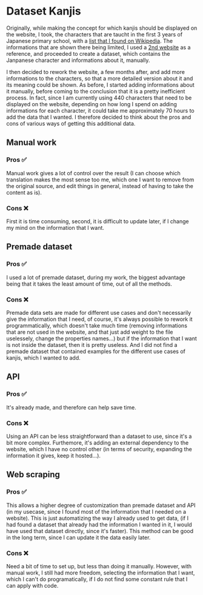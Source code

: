 # Dataset Kanjis

Originally, while making the concept for which kanjis should be displayed on the website, I took, the characters that are taucht in the first 3 years of Japanese primary school, with a [list that I found on Wikipedia](<https://en.wikipedia.org/wiki/Ky%C5%8Diku_kanji#First_grade_(80_kanji)>). The informations that are shown there being limited, I used a [2nd website](https://jisho.org/) as a reference, and proceeded to create a dataset, which contains the Janpanese character and informations about it, manually.

I then decided to rework the website, a few months after, and add more informations to the characters, so that a more detailed version about it and its meaning could be shown. As before, I started adding informations about it manually, before coming to the conclusion that it is a pretty inefficient process. In fact, since I am currently using 440 characters that need to be displayed on the website, depending on how long I spend on adding informations for each character, it could take me approximately 70 hours to add the data that I wanted. I therefore decided to think about the pros and cons of various ways of getting this additional data.

## Manual work

### Pros ✅

Manual work gives a lot of control over the result (I can choose which translation makes the most sense too me, which one I want to remove from the original source, and edit things in general, instead of having to take the content as is).

### Cons ❌

First it is time consuming, second, it is difficult to update later, if I change my mind on the information that I want.

## Premade dataset

### Pros ✅

I used a lot of premade dataset, during my work, the biggest advantage being that it takes the least amount of time, out of all the methods.

### Cons ❌

Premade data sets are made for different use cases and don't necessarily give the information that I need, of course, it's always possible to rework it programmatically, which doesn't take much time (removing informations that are not used in the website, and that just add weight to the file uselessely, change the properties names...) but if the information that I want is not inside the dataset, then it is pretty useless. And I did not find a premade dataset that contained examples for the different use cases of kanjis, which I wanted to add.

## API

### Pros ✅

It's already made, and therefore can help save time.

### Cons ❌

Using an API can be less straightforward than a dataset to use, since it's a bit more complex. Furthemore, it's adding an external dependency to the website, which I have no control other (in terms of security, expanding the information it gives, keep it hosted...).

## Web scraping

### Pros ✅

This allows a higher degree of customization than premade dataset and API (in my usecase, since I found most of the information that I needed on a website). This is just automatizing the way I already used to get data, (if I had found a dataset that already had the information I wanted in it, I would have used that dataset directly, since it's faster). This method can be good in the long term, since I can update it the data easily later.

### Cons ❌

Need a bit of time to set up, but less than doing it manually. However, with manual work, I still had more freedom, selecting the information that I want, which I can't do programatically, if I do not find some constant rule that I can apply with code.
